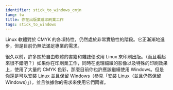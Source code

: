 ```yaml
---
identifier: stick_to_windows_cmjn
lang: tw
title: 你在出版業或印刷業工作
tags: stick_to_windows
---
```


Linux 軟體對於 CMYK 的各項特性，仍然處於非常實驗性的階段。它正漸漸地進步，但是目前仍無法滿足專業的需求。

很久以前，許多關於自由軟體的書籍和雜誌便改用 Linux 來印刷出版。（而且看起來很不錯吧？）如果你在印刷業工作，同時在處理細緻的影像以及特殊的印刷效果上，使用了大量的 CMYK 色彩，那麼目前你也許應該繼續使用 Windows。但是你還是可以安裝 Linux 並且保留 Windows（參見「安裝 Linux（並且仍然保留 Windows）」），並且依據你的需求來使用它們兩者。

